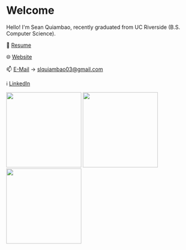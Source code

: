 # Welcome
Hello! I'm Sean Quiambao, recently graduated from UC Riverside (B.S. Computer Science).

📄 [Resume](https://drive.google.com/file/d/1eDd0z8x0G9byke5CMvInPtEMBMRL1VAX/view?usp=sharing)

🌐 [Website](https://seanquiambao.vercel.app/)

📫 [E-Mail](mailto:slquiambao03@gmail.com) -> slquiambao03@gmail.com

ℹ️ [LinkedIn](https://www.linkedin.com/in/squia003)

<img src="https://tenor.com/view/bowser-low-poly-dancing-gif-11333890580656708160.gif" width="200" height="200" />
<img src="https://tenor.com/view/susie-deltarune-sprite-dance-rpg-gif-17485276489273625554.gif" width="200" height="200" />
<img src="https://tenor.com/view/quackity-club-penguin-disco-brutus-tootis-gif-22236189.gif" width="200" height="200" />
